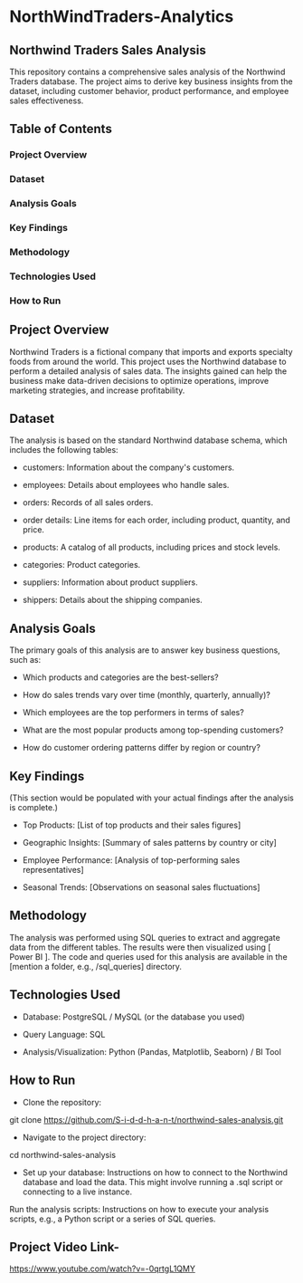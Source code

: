 # NorthWindTraders-Analytics
## Northwind Traders Sales Analysis
This repository contains a comprehensive sales analysis of the Northwind Traders database. The project aims to derive key business insights from the dataset, including customer behavior, product performance, and employee sales effectiveness.

## Table of Contents
### Project Overview

### Dataset

### Analysis Goals

### Key Findings

### Methodology

### Technologies Used

### How to Run

## Project Overview
Northwind Traders is a fictional company that imports and exports specialty foods from around the world. This project uses the Northwind database to perform a detailed analysis of sales data. The insights gained can help the business make data-driven decisions to optimize operations, improve marketing strategies, and increase profitability.

## Dataset
The analysis is based on the standard Northwind database schema, which includes the following tables:

- customers: Information about the company's customers.

- employees: Details about employees who handle sales.

- orders: Records of all sales orders.

- order details: Line items for each order, including product, quantity, and price.

- products: A catalog of all products, including prices and stock levels.

- categories: Product categories.

- suppliers: Information about product suppliers.

- shippers: Details about the shipping companies.

## Analysis Goals
The primary goals of this analysis are to answer key business questions, such as:

- Which products and categories are the best-sellers?

- How do sales trends vary over time (monthly, quarterly, annually)?

- Which employees are the top performers in terms of sales?

- What are the most popular products among top-spending customers?

- How do customer ordering patterns differ by region or country?

## Key Findings
(This section would be populated with your actual findings after the analysis is complete.)

- Top Products: [List of top products and their sales figures]

- Geographic Insights: [Summary of sales patterns by country or city]

- Employee Performance: [Analysis of top-performing sales representatives]

- Seasonal Trends: [Observations on seasonal sales fluctuations]

## Methodology
The analysis was performed using SQL queries to extract and aggregate data from the different tables. The results were then visualized using [ Power BI ]. The code and queries used for this analysis are available in the [mention a folder, e.g., /sql_queries] directory.

## Technologies Used
- Database: PostgreSQL / MySQL (or the database you used)

- Query Language: SQL

- Analysis/Visualization: Python (Pandas, Matplotlib, Seaborn) / BI Tool

## How to Run
- Clone the repository:

git clone https://github.com/S-i-d-d-h-a-n-t/northwind-sales-analysis.git

- Navigate to the project directory:

cd northwind-sales-analysis

- Set up your database:
Instructions on how to connect to the Northwind database and load the data. This might involve running a .sql script or connecting to a live instance.

Run the analysis scripts:
Instructions on how to execute your analysis scripts, e.g., a Python script or a series of SQL queries.

## Project Video Link- 
https://www.youtube.com/watch?v=-0qrtgL1QMY
